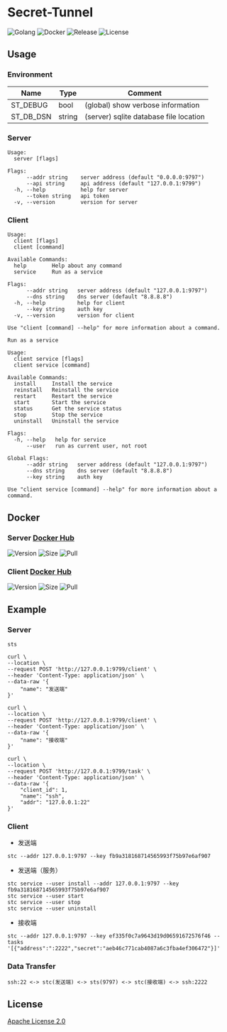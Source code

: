 # Secret-Tunnel

![Golang](https://img.shields.io/github/workflow/status/starudream/secret-tunnel/Golang/master?label=Golang&style=for-the-badge)
![Docker](https://img.shields.io/github/workflow/status/starudream/secret-tunnel/Docker/master?label=Docker&style=for-the-badge)
![Release](https://img.shields.io/github/v/release/starudream/secret-tunnel?include_prereleases&style=for-the-badge)
![License](https://img.shields.io/github/license/starudream/secret-tunnel?style=for-the-badge)

## Usage

### Environment

| Name      | Type   | Comment                                |
|-----------|--------|----------------------------------------|
| ST_DEBUG  | bool   | (global) show verbose information      |
| ST_DB_DSN | string | (server) sqlite database file location |

### Server

```text
Usage:
  server [flags]

Flags:
      --addr string    server address (default "0.0.0.0:9797")
      --api string     api address (default "127.0.0.1:9799")
  -h, --help           help for server
      --token string   api token
  -v, --version        version for server
```

### Client

```text
Usage:
  client [flags]
  client [command]

Available Commands:
  help        Help about any command
  service     Run as a service

Flags:
      --addr string   server address (default "127.0.0.1:9797")
      --dns string    dns server (default "8.8.8.8")
  -h, --help          help for client
      --key string    auth key
  -v, --version       version for client

Use "client [command] --help" for more information about a command.
```

```text
Run as a service

Usage:
  client service [flags]
  client service [command]

Available Commands:
  install     Install the service
  reinstall   Reinstall the service
  restart     Restart the service
  start       Start the service
  status      Get the service status
  stop        Stop the service
  uninstall   Uninstall the service

Flags:
  -h, --help   help for service
      --user   run as current user, not root

Global Flags:
      --addr string   server address (default "127.0.0.1:9797")
      --dns string    dns server (default "8.8.8.8")
      --key string    auth key

Use "client service [command] --help" for more information about a command.
```

## Docker

### Server [Docker Hub](https://hub.docker.com/r/starudream/secret-tunnel-server)

![Version](https://img.shields.io/docker/v/starudream/secret-tunnel-server?sort=semver&style=for-the-badge)
![Size](https://img.shields.io/docker/image-size/starudream/secret-tunnel-server?sort=semver&style=for-the-badge)
![Pull](https://img.shields.io/docker/pulls/starudream/secret-tunnel-server?style=for-the-badge)

### Client [Docker Hub](https://hub.docker.com/r/starudream/secret-tunnel-client)

![Version](https://img.shields.io/docker/v/starudream/secret-tunnel-client?sort=semver&style=for-the-badge)
![Size](https://img.shields.io/docker/image-size/starudream/secret-tunnel-client?sort=semver&style=for-the-badge)
![Pull](https://img.shields.io/docker/pulls/starudream/secret-tunnel-client?style=for-the-badge)

## Example

### Server

```shell
sts
```

```shell
curl \
--location \
--request POST 'http://127.0.0.1:9799/client' \
--header 'Content-Type: application/json' \
--data-raw '{
    "name": "发送端"
}'
```

```shell
curl \
--location \
--request POST 'http://127.0.0.1:9799/client' \
--header 'Content-Type: application/json' \
--data-raw '{
    "name": "接收端"
}'
```

```shell
curl \
--location \
--request POST 'http://127.0.0.1:9799/task' \
--header 'Content-Type: application/json' \
--data-raw '{
    "client_id": 1,
    "name": "ssh",
    "addr": "127.0.0.1:22"
}'
```

### Client

- 发送端

```shell
stc --addr 127.0.0.1:9797 --key fb9a318168714565993f75b97e6af907
```

- 发送端（服务）

```shell
stc service --user install --addr 127.0.0.1:9797 --key fb9a318168714565993f75b97e6af907
stc service --user start
stc service --user stop
stc service --user uninstall
```

- 接收端

```shell
stc --addr 127.0.0.1:9797 --key ef335f0c7a9643d19d06591672576f46 --tasks '[{"address":":2222","secret":"aeb46c771cab4087a6c3fba4ef306472"}]'
```

### Data Transfer

```text
ssh:22 <-> stc(发送端) <-> sts(9797) <-> stc(接收端) <-> ssh:2222
```

## License

[Apache License 2.0](./LICENSE)
